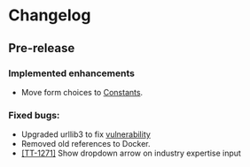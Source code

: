 # Changelog

## Pre-release

### Implemented enhancements
- Move form choices to [Constants][directory-constants].

### Fixed bugs:
- Upgraded urllib3 to fix [vulnerability](https://nvd.nist.gov/vuln/detail/CVE-2019-11324)
- Removed old references to Docker.
- [[TT-1271]](https://uktrade.atlassian.net/browse/TT-1271) Show dropdown arrow on industry expertise input

[directory-constants]: https://github.com/uktrade/directory-constants
